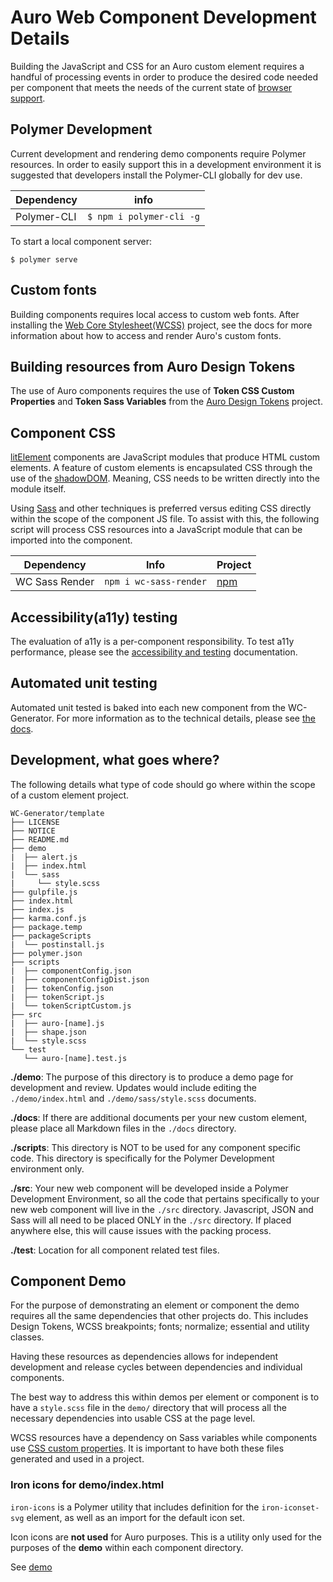 # Auro Web Component Development Details

Building the JavaScript and CSS for an Auro custom element requires a handful of processing events in order to produce the desired code needed per component that meets the needs of the current state of [browser support](https://github.com/AlaskaAirlines/OrionStatelessComponents__docs/blob/master/src/BROWSER_SUPPORT.md).

## Polymer Development

Current development and rendering demo components require Polymer resources. In order to easily support this in a development environment it is suggested that developers install the Polymer-CLI globally for dev use.

| Dependency | info |
|----|----|
| Polymer-CLI | `$ npm i polymer-cli -g`

To start a local component server:

```
$ polymer serve
```

## Custom fonts

Building components requires local access to custom web fonts. After installing the [Web Core Stylesheet(WCSS)](https://github.com/AlaskaAirlines/OrionWebCoreStyleSheets) project, see the docs for more information about how to access and render Auro's custom fonts.

## Building resources from Auro Design Tokens

The use of Auro components requires the use of **Token CSS Custom Properties** and **Token Sass Variables** from the [Auro Design Tokens](https://www.npmjs.com/package/@alaskaairux/orion-design-tokens) project.

## Component CSS

[litElement](https://lit-element.polymer-project.org/) components are JavaScript modules that produce HTML custom elements. A feature of custom elements is encapsulated CSS through the use of the [shadowDOM](https://developers.google.com/web/fundamentals/web-components/shadowdom). Meaning, CSS needs to be written directly into the module itself.

Using [Sass](https://sass-lang.com/) and other techniques is preferred versus editing CSS directly within the scope of the component JS file. To assist with this, the following script will process CSS resources into a JavaScript module that can be imported into the component.

| Dependency | Info | Project |
|---|---|---|
| WC Sass Render | `npm i wc-sass-render` | [npm](https://www.npmjs.com/package/wc-sass-render) |

## Accessibility(a11y) testing

The evaluation of a11y is a per-component responsibility. To test a11y performance, please see the [accessibility and testing](https://github.com/AlaskaAirlines/OrionStatelessComponents__docs/blob/master/src/A11Y.md) documentation.

## Automated unit testing

Automated unit tested is baked into each new component from the WC-Generator. For more information as to the technical details, please see [the docs](https://github.com/AlaskaAirlines/OrionStatelessComponents__docs/blob/master/src/TESTS.md).

## Development, what goes where?

The following details what type of code should go where within the scope of a custom element project.

```
WC-Generator/template
├── LICENSE
├── NOTICE
├── README.md
├── demo
|  ├── alert.js
|  ├── index.html
|  └── sass
|     └── style.scss
├── gulpfile.js
├── index.html
├── index.js
├── karma.conf.js
├── package.temp
├── packageScripts
|  └── postinstall.js
├── polymer.json
├── scripts
|  ├── componentConfig.json
|  ├── componentConfigDist.json
|  ├── tokenConfig.json
|  ├── tokenScript.js
|  └── tokenScriptCustom.js
├── src
|  ├── auro-[name].js
|  ├── shape.json
|  └── style.scss
└── test
   └── auro-[name].test.js
```

**./demo**: The purpose of this directory is to produce a demo page for development and review. Updates would include editing the `./demo/index.html` and `./demo/sass/style.scss` documents.

**./docs**: If there are additional documents per your new custom element, please place all Markdown files in the `./docs` directory.

**./scripts**: This directory is NOT to be used for any component specific code. This directory is specifically for the Polymer Development environment only.

**./src**: Your new web component will be developed inside a Polymer Development Environment, so all the code that pertains specifically to your new web component will live in the `./src` directory. Javascript, JSON and Sass will all need to be placed ONLY in the `./src` directory. If placed anywhere else, this will cause issues with the packing process.

**./test**: Location for all component related test files. 


## Component Demo

For the purpose of demonstrating an element or component the demo requires all the same dependencies that other projects do. This includes Design Tokens, WCSS breakpoints; fonts; normalize; essential and utility classes.

Having these resources as dependencies allows for independent development and release cycles between dependencies and individual components.

The best way to address this within demos per element or component is to have a `style.scss` file in the `demo/` directory that will process all the necessary dependencies into usable CSS at the page level.

WCSS resources have a dependency on Sass variables while components use [CSS custom properties](https://developer.mozilla.org/en-US/docs/Web/CSS/Using_CSS_custom_properties). It is important to have both these files generated and used in a project.


### Iron icons for demo/index.html

`iron-icons` is a Polymer utility that includes definition for the `iron-iconset-svg` element, as well as an import for the default icon set.

Icon icons are **not used** for Auro purposes. This is a utility only used for the purposes of the **demo** within each component directory.

See [demo](https://www.webcomponents.org/element/@polymer/iron-icons/demo/demo/index.html)
